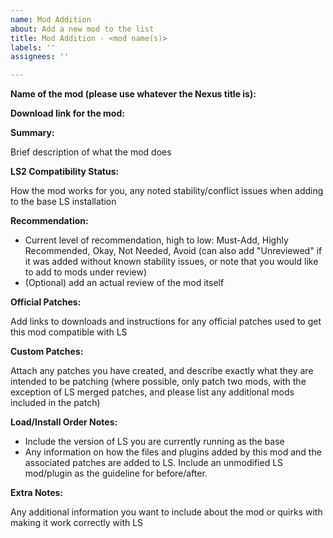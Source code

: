 ```yaml
---
name: Mod Addition
about: Add a new mod to the list
title: Mod Addition - <mod name(s)>
labels: ''
assignees: ''

---
```


**Name of the mod (please use whatever the Nexus title is):**

**Download link for the mod:**

**Summary:**

Brief description of what the mod does

**LS2 Compatibility Status:**

How the mod works for you, any noted stability/conflict issues when adding to the base LS installation

**Recommendation:**

* Current level of recommendation, high to low: Must-Add, Highly Recommended, Okay, Not Needed, Avoid (can also add "Unreviewed" if it was added without known stability issues, or note that you would like to add to mods under review)
* (Optional) add an actual review of the mod itself

**Official Patches:**

Add links to downloads and instructions for any official patches used to get this mod compatible with LS

**Custom Patches:**

Attach any patches you have created, and describe exactly what they are intended to be patching (where possible, only patch two mods, with the exception of LS merged patches, and please list any additional mods included in the patch)

**Load/Install Order Notes:**

* Include the version of LS you are currently running as the base
* Any information on how the files and  plugins added by this mod and the associated patches are added to LS. Include an unmodified LS mod/plugin as the guideline for before/after.

**Extra Notes:**

Any additional information you want to include about the mod or quirks with making it work correctly with LS
